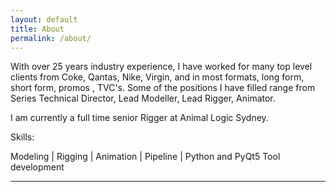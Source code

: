 ```yaml
---
layout: default
title: About
permalink: /about/
---
```

With over 25 years industry experience, I have worked for many top level clients from Coke, Qantas, Nike, Virgin, and in most formats, long form, short form, promos , TVC's.
Some of the positions I have filled range from Series Technical Director, Lead Modeller, Lead Rigger, Animator.

I am currently a full time senior Rigger at Animal Logic Sydney.

Skills:
<div class="tab">Modeling | Rigging | Animation | Pipeline | Python and PyQt5 Tool development</div>
<hr>
